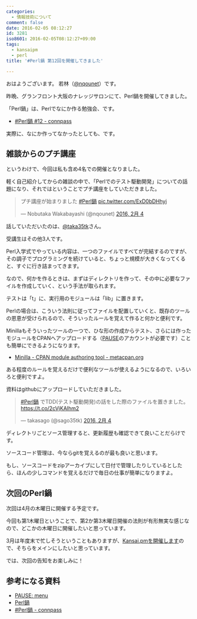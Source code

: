 ```yaml
---
categories:
  - 情報技術について
comment: false
date: 2016-02-05 08:12:27
id: 3281
iso8601: 2016-02-05T08:12:27+09:00
tags:
  - kansaipm
  - perl
title: '#Perl鍋 第12回を開催してきました'

---
```


<p>おはようございます。
若林（<a href="https://twitter.com/nqounet">@nqounet</a>）です。</p>

<p>昨晩、グランフロント大阪のナレッジサロンにて、Perl鍋を開催してきました。</p>

<p>「Perl鍋」は、Perlでなにか作る勉強会、です。</p>

<ul>
<li><a href="https://perlnabe.connpass.com/event/24946/">#Perl鍋 #12 - connpass</a></li>
</ul>

<p>実際に、なにか作ってなかったとしても、です。</p>



<h2>雑談からのプチ講座</h2>

<p>というわけで、今回は私も含め4名での開催となりました。</p>

<p>軽く自己紹介してからの雑談の中で、「Perlでのテスト駆動開発」についての話題になり、それではということでプチ講座をしていただきました。</p>

<blockquote class="twitter-tweet" data-lang="ja"><p lang="ja" dir="ltr">プチ講座が始まりました <a href="https://twitter.com/hashtag/Perl%E9%8D%8B?src=hash">#Perl鍋</a> <a href="https://t.co/ExD0bDHhyj">pic.twitter.com/ExD0bDHhyj</a></p>&mdash; Nobutaka Wakabayashi (@nqounet) <a href="https://twitter.com/nqounet/status/695192688434376704">2016, 2月 4</a></blockquote>

<p>話していただいたのは、<a href="https://twitter.com/sago35tk">@taka35tk</a>さん。</p>

<p>受講生はその他3人です。</p>

<p>Perl入学式でやっている内容は、一つのファイルですべてが完結するのですが、その調子でプログラミングを続けていると、ちょっと規模が大きくなってくると、すぐに行き詰まってきます。</p>

<p>なので、何かを作るときは、まずはディレクトリを作って、その中に必要なファイルを作成していく、という手法が取られます。</p>

<p>テストは「t」に、実行用のモジュールは「lib」に置きます。</p>

<p>Perlの場合は、こういう法則に従ってファイルを配置していくと、既存のツールの恩恵が受けられるので、そういったルールを覚えて作ると何かと便利です。</p>

<p>Minillaもそういったツールの一つで、ひな形の作成からテスト、さらには作ったモジュールをCPANへアップロードする（<a href="https://pause.perl.org">PAUSE</a>のアカウントが必要です）ことも簡単にできるようになります。</p>

<ul>
<li><a href="https://metacpan.org/pod/Minilla">Minilla - CPAN module authoring tool - metacpan.org</a></li>
</ul>

<p>ある程度のルールを覚えるだけで便利なツールが使えるようになるので、いろいろと便利ですよ。</p>

<p>資料はgithubにアップロードしていただきました。</p>

<blockquote class="twitter-tweet" data-lang="ja"><p lang="ja" dir="ltr"><a href="https://twitter.com/hashtag/Perl%E9%8D%8B?src=hash">#Perl鍋</a> でTDD(テスト駆動開発)の話をした際のファイルを置きました。<a href="https://t.co/2cVjKAIhm2">https://t.co/2cVjKAIhm2</a></p>&mdash; takasago (@sago35tk) <a href="https://twitter.com/sago35tk/status/695209757536186368">2016, 2月 4</a></blockquote>

<script async src="//platform.twitter.com/widgets.js" charset="utf-8"></script>

<p>ディレクトリごとソース管理すると、更新履歴も確認できて良いことだらけです。</p>

<p>ソースコード管理は、今ならgitを覚えるのが最も良いと思います。</p>

<p>もし、ソースコードをzipアーカイブにして日付で管理したりしているとしたら、ほんの少しコマンドを覚えるだけで毎日の仕事が簡単になりますよ。</p>

<h2>次回のPerl鍋</h2>

<p>次回は4月の木曜日に開催する予定です。</p>

<p>今回も第1木曜日ということで、第2か第3木曜日開催の法則が有形無実な感じなので、どこかの木曜日に開催したいと思っています。</p>

<p>3月は年度末で忙しそうということもありますが、<a href="http://kansai.pm.org/entry/2016-02-05-01.html">Kansai.pmを開催します</a>ので、そちらをメインにしたいと思っています。</p>

<p>では、次回の告知をお楽しみに！</p>

<h2>参考になる資料</h2>

<ul>
<li><a href="https://pause.perl.org/pause/query">PAUSE: menu</a></li>
<li><a href="https://github.com/perl-nabe">Perl鍋</a></li>
<li><a href="https://perlnabe.connpass.com/">#Perl鍋 - connpass</a></li>
</ul>
    	